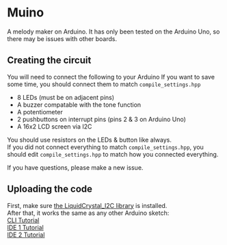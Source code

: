 # Muino

A melody maker on Arduino.
It has only been tested on the Arduino Uno, so there may be issues with other boards.

## Creating the circuit

You will need to connect the following to your Arduino
If you want to save some time, you should connect them to match `compile_settings.hpp`

*   8 LEDs (must be on adjacent pins)
*   A buzzer compatable with the tone function
*   A potentiometer
*   2 pushbuttons on interrupt pins (pins 2 & 3 on Arduino Uno)
*   A 16x2 LCD screen via I2C

You should use resistors on the LEDs & button like always. \
If you did not connect everything to match `compile_settings.hpp`,
you should edit `compile_settings.hpp` to match how you connected everything.

If you have questions, please make a new issue.

## Uploading the code

First, make sure [the LiquidCrystal\_I2C library](https://www.arduino.cc/reference/en/libraries/liquidcrystal-i2c/) is installed. \
After that, it works the same as any other Arduino sketch: \
[CLI Tutorial](https://arduino.github.io/arduino-cli/0.19/getting-started/#compile-and-upload-the-sketch) \
[IDE 1 Tutorial](https://docs.arduino.cc/software/ide-v1/tutorials/arduino-ide-v1-basics#uploading) \
[IDE 2 Tutorial](https://docs.arduino.cc/software/ide-v2/tutorials/getting-started/ide-v2-uploading-a-sketch)

